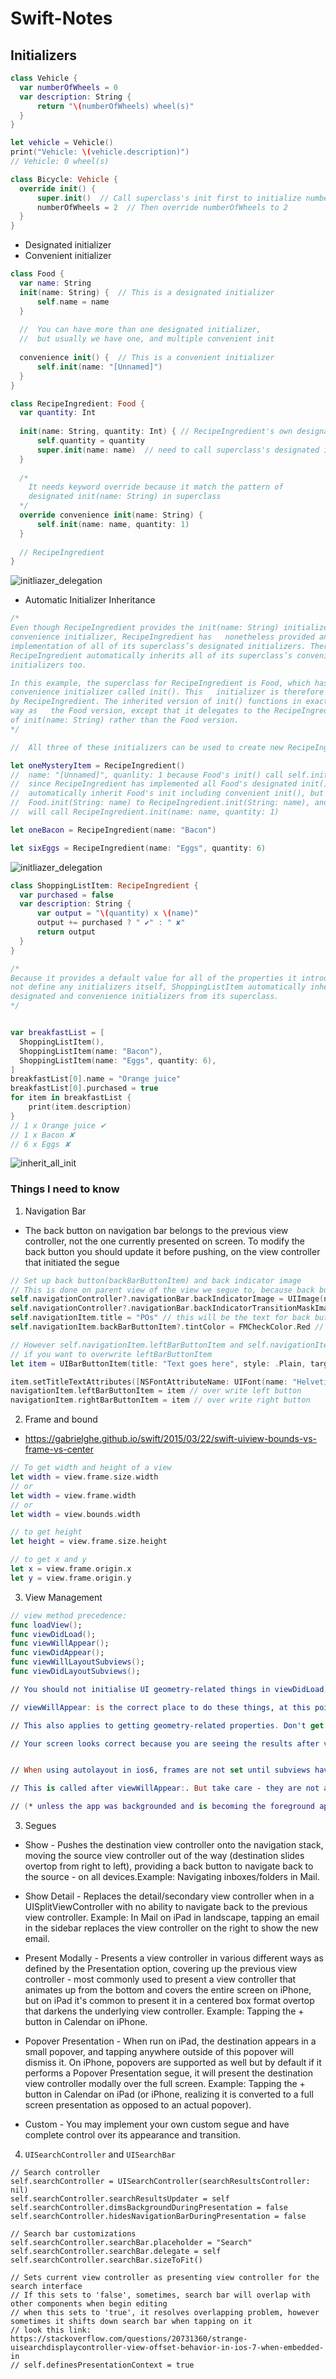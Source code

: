 # Swift-Notes

## Initializers

  ```swift
  class Vehicle {
    var numberOfWheels = 0
    var description: String {
        return "\(numberOfWheels) wheel(s)"
    }
  }
  
  let vehicle = Vehicle()
  print("Vehicle: \(vehicle.description)")
  // Vehicle: 0 wheel(s)
  
  class Bicycle: Vehicle {
    override init() {
        super.init()  // Call superclass's init first to initialize numberOfWheels
        numberOfWheels = 2  // Then override numberOfWheels to 2
    }
  }
  ```

  - Designated initializer
  - Convenient initializer
  
  ```swift
  class Food {
    var name: String
    init(name: String) {  // This is a designated initializer
        self.name = name
    }
    
    //  You can have more than one designated initializer,
    //  but usually we have one, and multiple convenient init
    
    convenience init() {  // This is a convenient initializer
        self.init(name: "[Unnamed]")
    }
  }
  
  class RecipeIngredient: Food {
    var quantity: Int
    
    init(name: String, quantity: Int) { // RecipeIngredient's own designated intializer
        self.quantity = quantity
        super.init(name: name)  // need to call superclass's designated init(), because it's designated itself
    }
    
    /* 
      It needs keyword override because it match the pattern of 
      designated init(name: String) in superclass
    */
    override convenience init(name: String) { 
        self.init(name: name, quantity: 1)
    }
    
    // RecipeIngredient
  }
  ```
  
 
![initliazer_delegation](https://github.com/dongliang3571/Swift-Notes/blob/master/images/initliazer_delegation.png?raw=true)
  
  - Automatic Initializer Inheritance
    
  ```swift
  /*
  Even though RecipeIngredient provides the init(name: String) initializer as a
  convenience initializer, RecipeIngredient has   nonetheless provided an 
  implementation of all of its superclass’s designated initializers. Therefore,
  RecipeIngredient automatically inherits all of its superclass’s convenience 
  initializers too.

  In this example, the superclass for RecipeIngredient is Food, which has a single
  convenience initializer called init(). This   initializer is therefore inherited 
  by RecipeIngredient. The inherited version of init() functions in exactly the same 
  way as   the Food version, except that it delegates to the RecipeIngredient version 
  of init(name: String) rather than the Food version.
  */
  
  //  All three of these initializers can be used to create new RecipeIngredient instances:
  
  let oneMysteryItem = RecipeIngredient()
  //  name: "[Unnamed]", quanlity: 1 because Food's init() call self.init(String: name).
  //  since RecipeIngredient has implemented all Food's designated init(), it will
  //  automatically inherit Food's init including convenient init(), but it will delegate
  //  Food.init(String: name) to RecipeIngredient.init(String: name), and RecipeIngredient.init(String: name)
  //  will call RecipeIngredient.init(name: name, quantity: 1)
  
  let oneBacon = RecipeIngredient(name: "Bacon")
  
  let sixEggs = RecipeIngredient(name: "Eggs", quantity: 6)
  ```
  
![initliazer_delegation](https://github.com/dongliang3571/Swift-Notes/blob/master/images/automatic_initializer_inheritance.png?raw=true)

  ```swift
  class ShoppingListItem: RecipeIngredient {
    var purchased = false
    var description: String {
        var output = "\(quantity) x \(name)"
        output += purchased ? " ✔" : " ✘"
        return output
    }
  }
  
  /*
  Because it provides a default value for all of the properties it introduces and does 
  not define any initializers itself, ShoppingListItem automatically inherits all of the 
  designated and convenience initializers from its superclass.
  */
  
  
  var breakfastList = [
    ShoppingListItem(),
    ShoppingListItem(name: "Bacon"),
    ShoppingListItem(name: "Eggs", quantity: 6),
  ]
  breakfastList[0].name = "Orange juice"
  breakfastList[0].purchased = true
  for item in breakfastList {
      print(item.description)
  }
  // 1 x Orange juice ✔
  // 1 x Bacon ✘
  // 6 x Eggs ✘

  ````
![inherit_all_init](https://github.com/dongliang3571/Swift-Notes/blob/master/images/inherit_all_init.png?raw=true)


### Things I need to know


1. Navigation Bar
  - The back button on navigation bar belongs to the previous view controller, not the one currently presented on screen.
To modify the back button you should update it before pushing, on the view controller that initiated the segue
  ```swift
  // Set up back button(backBarButtonItem) and back indicator image
  // This is done on parent view of the view we segue to, because back button and back indicator image belong to parent view
  self.navigationController?.navigationBar.backIndicatorImage = UIImage(named: ImageName.BACK_ICON.rawValue)
  self.navigationController?.navigationBar.backIndicatorTransitionMaskImage = UIImage(named: ImageName.BACK_ICON.rawValue)
  self.navigationItem.title = "POs" // this will be the text for back button text
  self.navigationItem.backBarButtonItem?.tintColor = FMCheckColor.Red // change color of back button
  
  // However self.navigationItem.leftBarButtonItem and self.navigationItem.rightBarButtonItem belongs to current view
  // if you want to overwrite leftBarButtonItem
  let item = UIBarButtonItem(title: "Text goes here", style: .Plain, target: self, action:  #selector(self.navigationController?.popViewControllerAnimated(_:)))

  item.setTitleTextAttributes([NSFontAttributeName: UIFont(name: "Helvetica-Bold", size: 23)!], forState: .Normal)
  navigationItem.leftBarButtonItem = item // over write left button
  navigationItem.rightBarButtonItem = item // over write right button
  ```

2. Frame and bound
  - https://gabrielghe.github.io/swift/2015/03/22/swift-uiview-bounds-vs-frame-vs-center
  
  ```swift
  // To get width and height of a view
  let width = view.frame.size.width
  // or
  let width = view.frame.width
  // or
  let width = view.bounds.width
  
  // to get height
  let height = view.frame.size.height
  
  // to get x and y
  let x = view.frame.origin.x
  let y = view.frame.origin.y
  
  ```

3. View Management
  ```swift
  // view method precedence:
  func loadView();
  func viewDidLoad();
  func viewWillAppear();
  func viewDidAppear();
  func viewWillLayoutSubviews();
  func viewDidLayoutSubviews();

  // You should not initialise UI geometry-related things in viewDidLoad, because the geometry of your view is not set at this point and the results will be unpredictable.

  // viewWillAppear: is the correct place to do these things, at this point the geometry is set so getting and setting geometry-related properties makes sense."

  // This also applies to getting geometry-related properties. Don't get distracted by it's behaving correctly in one circumstance and not in another... The main point is that setting/getting geometry properties too early will yield unpredictable results.

  // Your screen looks correct because you are seeing the results after viewWillAppear: / viewDidAppear:.


  // When using autolayout in ios6, frames are not set until subviews have been laid out. The right place to get frame data under these conditions is in the viewController method viewDidLayoutSubviews.

  // This is called after viewWillAppear:. But take care - they are not always called together. For example, viewDidLayoutSubviews is called after a rotation, viewWillAppear: is not. viewWillAppear: is called every time a view becomes the visible view*, viewDidLayoutSubviews not necessarily (only if the views needed relaying out).

  // (* unless the app was backgrounded and is becoming the foreground app, then viewWillAppear: is not called)
```

3. Segues

  - Show - Pushes the destination view controller onto the navigation stack, moving the source view controller out of the way (destination slides overtop from right to left), providing a back button to navigate back to the source - on all devices.Example: Navigating inboxes/folders in Mail.

  - Show Detail - Replaces the detail/secondary view controller when in a UISplitViewController with no ability to navigate back to the previous view controller. Example: In Mail on iPad in landscape, tapping an email in the sidebar replaces the view controller on the right to show the new email.

  - Present Modally - Presents a view controller in various different ways as defined by the Presentation option, covering up the previous view controller - most commonly used to present a view controller that animates up from the bottom and covers the entire screen on iPhone, but on iPad it's common to present it in a centered box format overtop that darkens the underlying view controller. Example: Tapping the + button in Calendar on iPhone.

  - Popover Presentation - When run on iPad, the destination appears in a small popover, and tapping anywhere outside of this popover will dismiss it. On iPhone, popovers are supported as well but by default if it performs a Popover Presentation segue, it will present the destination view controller modally over the full screen. Example: Tapping the + button in Calendar on iPad (or iPhone, realizing it is converted to a full screen presentation as opposed to an actual popover).

  - Custom - You may implement your own custom segue and have complete control over its appearance and transition.

4. `UISearchController` and `UISearchBar`

  ```
  // Search controller
  self.searchController = UISearchController(searchResultsController: nil)
  self.searchController.searchResultsUpdater = self
  self.searchController.dimsBackgroundDuringPresentation = false
  self.searchController.hidesNavigationBarDuringPresentation = false

  // Search bar customizations
  self.searchController.searchBar.placeholder = "Search"
  self.searchController.searchBar.delegate = self
  self.searchController.searchBar.sizeToFit()
  
  // Sets current view controller as presenting view controller for the search interface
  // If this sets to 'false', sometimes, search bar will overlap with other components when begin editing
  // when this sets to 'true', it resolves overlapping problem, however sometimes it shifts down search bar when tapping on it
  // look this link: https://stackoverflow.com/questions/20731360/strange-uisearchdisplaycontroller-view-offset-behavior-in-ios-7-when-embedded-in
  // self.definesPresentationContext = true
  ```
